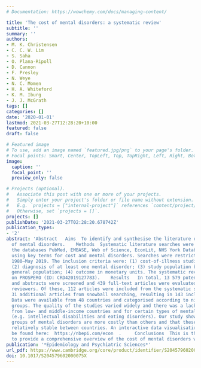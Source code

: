 ```yaml
---
# Documentation: https://wowchemy.com/docs/managing-content/

title: 'The cost of mental disorders: a systematic review'
subtitle: ''
summary: ''
authors:
- M. K. Christensen
- C. C. W. Lim
- S. Saha
- O. Plana-Ripoll
- D. Cannon
- F. Presley
- N. Weye
- N. C. Momen
- H. A. Whiteford
- K. M. Iburg
- J. J. McGrath
tags: []
categories: []
date: '2020-01-01'
lastmod: 2021-03-27T12:28:20+10:00
featured: false
draft: false

# Featured image
# To use, add an image named `featured.jpg/png` to your page's folder.
# Focal points: Smart, Center, TopLeft, Top, TopRight, Left, Right, BottomLeft, Bottom, BottomRight.
image:
  caption: ''
  focal_point: ''
  preview_only: false

# Projects (optional).
#   Associate this post with one or more of your projects.
#   Simply enter your project's folder or file name without extension.
#   E.g. `projects = ["internal-project"]` references `content/project/deep-learning/index.md`.
#   Otherwise, set `projects = []`.
projects: []
publishDate: '2021-03-27T02:28:20.678742Z'
publication_types:
- '2'
abstract: 'Abstract   Aims  To identify and synthesise the literature on the cost
  of mental disorders.    Methods  Systematic literature searches were conducted in
  the databases PubMed, EMBASE, Web of Science, EconLit, NHS York Database and PsychInfo
  using key terms for cost and mental disorders. Searches were restricted to January
  1980–May 2019. The inclusion criteria were: (1) cost-of-illness studies or cost-analyses;
  (2) diagnosis of at least one mental disorder; (3) study population based on the
  general population; (4) outcome in monetary units. The systematic review was preregistered
  on PROSPERO (ID: CRD42019127783).    Results   In total, 13 579 potential titles
  and abstracts were screened and 439 full-text articles were evaluated by two independent
  reviewers. Of these, 112 articles were included from the systematic searches and
  31 additional articles from snowball searching, resulting in 143 included articles.
  Data were available from 48 countries and categorised according to nine mental disorder
  groups. The quality of the studies varied widely and there was a lack of studies
  from low- and middle-income countries and for certain types of mental disorders
  (e.g. intellectual disabilities and eating disorders). Our study showed that certain
  groups of mental disorders are more costly than others and that these rankings are
  relatively stable between countries. An interactive data visualisation site can
  be found here:  https://nbepi.com/econ  .     Conclusions  This is the first study
  to provide a comprehensive overview of the cost of mental disorders worldwide.'
publication: '*Epidemiology and Psychiatric Sciences*'
url_pdf: https://www.cambridge.org/core/product/identifier/S204579602000075X/type/journal_article
doi: 10.1017/S204579602000075X
---
```

